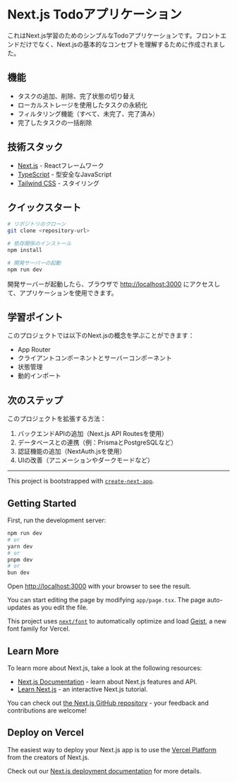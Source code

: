 # Next.js Todoアプリケーション

これはNext.js学習のためのシンプルなTodoアプリケーションです。フロントエンドだけでなく、Next.jsの基本的なコンセプトを理解するために作成されました。

## 機能

- タスクの追加、削除、完了状態の切り替え
- ローカルストレージを使用したタスクの永続化
- フィルタリング機能（すべて、未完了、完了済み）
- 完了したタスクの一括削除

## 技術スタック

- [Next.js](https://nextjs.org/) - Reactフレームワーク
- [TypeScript](https://www.typescriptlang.org/) - 型安全なJavaScript
- [Tailwind CSS](https://tailwindcss.com/) - スタイリング

## クイックスタート

```bash
# リポジトリのクローン
git clone <repository-url>

# 依存関係のインストール
npm install

# 開発サーバーの起動
npm run dev
```

開発サーバーが起動したら、ブラウザで [http://localhost:3000](http://localhost:3000) にアクセスして、アプリケーションを使用できます。

## 学習ポイント

このプロジェクトでは以下のNext.jsの概念を学ぶことができます：

- App Router
- クライアントコンポーネントとサーバーコンポーネント
- 状態管理
- 動的インポート

## 次のステップ

このプロジェクトを拡張する方法：

1. バックエンドAPIの追加（Next.js API Routesを使用）
2. データベースとの連携（例：PrismaとPostgreSQLなど）
3. 認証機能の追加（NextAuth.jsを使用）
4. UIの改善（アニメーションやダークモードなど）

---

This project is bootstrapped with [`create-next-app`](https://github.com/vercel/next.js/tree/canary/packages/create-next-app).

## Getting Started

First, run the development server:

```bash
npm run dev
# or
yarn dev
# or
pnpm dev
# or
bun dev
```

Open [http://localhost:3000](http://localhost:3000) with your browser to see the result.

You can start editing the page by modifying `app/page.tsx`. The page auto-updates as you edit the file.

This project uses [`next/font`](https://nextjs.org/docs/app/building-your-application/optimizing/fonts) to automatically optimize and load [Geist](https://vercel.com/font), a new font family for Vercel.

## Learn More

To learn more about Next.js, take a look at the following resources:

- [Next.js Documentation](https://nextjs.org/docs) - learn about Next.js features and API.
- [Learn Next.js](https://nextjs.org/learn) - an interactive Next.js tutorial.

You can check out [the Next.js GitHub repository](https://github.com/vercel/next.js) - your feedback and contributions are welcome!

## Deploy on Vercel

The easiest way to deploy your Next.js app is to use the [Vercel Platform](https://vercel.com/new?utm_medium=default-template&filter=next.js&utm_source=create-next-app&utm_campaign=create-next-app-readme) from the creators of Next.js.

Check out our [Next.js deployment documentation](https://nextjs.org/docs/app/building-your-application/deploying) for more details.
